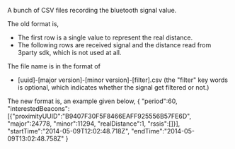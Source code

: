 A bunch of CSV files recording the bluetooth signal value.

The old format is,
* The first row is a single value to represent the real distance.
* The following rows are received signal and the distance read from 3party sdk, which is not used at all.

The file name is in the format of 
* [uuid]-[major version]-[minor version]-[filter].csv (the "filter" key words is optional, which indicates whether the signal get filtered or not.)

The new format is, an example given below,
{
	"period":60,
	"interestedBeacons":[{"proximityUUID":"B9407F30F5F8466EAFF925556B57FE6D",
						  "major":24778,
						  "minor":11294,
						  "realDistance":1,
						  "rssis":[]}], 
	"startTime":"2014-05-09T12:02:48.718Z",
	"endTime":"2014-05-09T13:02:48.758Z"
}
